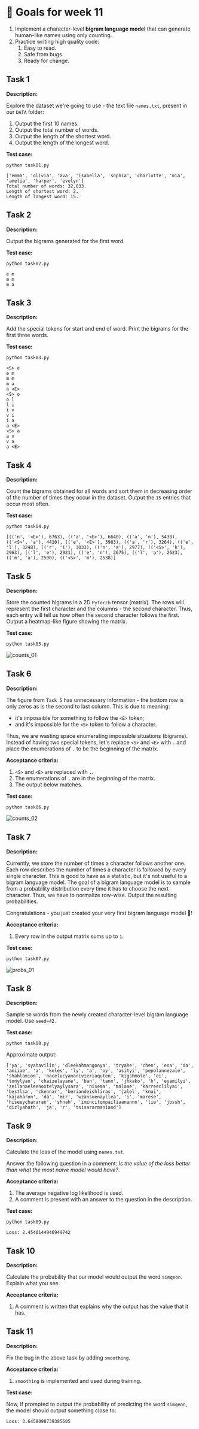 # 🎯 Goals for week 11

1. Implement a character-level **bigram language model** that can generate human-like names using only counting.
2. Practice writing high quality code:
   1. Easy to read.
   2. Safe from bugs.
   3. Ready for change.

## Task 1

**Description:**

Explore the dataset we're going to use - the text file `names.txt`, present in our `DATA` folder:

1. Output the first 10 names.
2. Output the total number of words.
3. Output the length of the shortest word.
4. Output the length of the longest word.

**Test case:**

```console
python task01.py
```

```console
['emma', 'olivia', 'ava', 'isabella', 'sophia', 'charlotte', 'mia', 'amelia', 'harper', 'evelyn']
Total number of words: 32,033.
Length of shortest word: 2.
Length of longest word: 15.
```

## Task 2

**Description:**

Output the bigrams generated for the first word.

**Test case:**

```console
python task02.py
```

```console
e m
m m
m a
```

## Task 3

**Description:**

Add the special tokens for start and end of word. Print the bigrams for the first three words.

**Test case:**

```console
python task03.py
```

```console
<S> e
e m
m m
m a
a <E>
<S> o
o l
l i
i v
v i
i a
a <E>
<S> a
a v
v a
a <E>
```

## Task 4

**Description:**

Count the bigrams obtained for all words and sort them in decreasing order of the number of times they occur in the dataset. Output the `15` entries that occur most often.

**Test case:**

```console
python task04.py
```

```console
[(('n', '<E>'), 6763), (('a', '<E>'), 6640), (('a', 'n'), 5438), (('<S>', 'a'), 4410), (('e', '<E>'), 3983), (('a', 'r'), 3264), (('e', 'l'), 3248), (('r', 'i'), 3033), (('n', 'a'), 2977), (('<S>', 'k'), 2963), (('l', 'e'), 2921), (('e', 'n'), 2675), (('l', 'a'), 2623), (('m', 'a'), 2590), (('<S>', 'm'), 2538)]
```

## Task 5

**Description:**

Store the counted bigrams in a 2D `PyTorch` tensor (matrix). The rows will represent the first character and the columns - the second character. Thus, each entry will tell us how often the second character follows the first. Output a heatmap-like figure showing the matrix.

**Test case:**

```console
python task05.py
```

![counts_01](../assets/w11_counts_01.png?raw=true "counts_01.png")

## Task 6

**Description:**

The figure from `Task 5` has unnecessary information - the bottom row is only zeros as is the second to last column. This is due to meaning:

- it's impossible for something to follow the `<E>` token;
- and it's impossible for the `<S>` token to follow a character.

Thus, we are wasting space enumerating impossible situations (bigrams). Instead of having two special tokens, let's replace `<S>` and `<E>` with `.` and place the enumerations of `.` to be the beginning of the matrix.

**Acceptance criteria:**

1. `<S>` and `<E>` are replaced with `.`.
2. The enumerations of `.` are in the beginning of the matrix.
3. The output below matches.

**Test case:**

```console
python task06.py
```

![counts_02](../assets/w11_counts_02.png?raw=true "counts_02.png")

## Task 7

**Description:**

Currently, we store the number of times a character follows another one. Each row describes the number of times a character is followed by every single character. This is good to have as a statistic, but it's not useful to a bigram language model. The goal of a bigram language model is to sample from a probability distribution every time it has to choose the next character. Thus, we have to normalize row-wise. Output the resulting probabilities.

Congratulations - you just created your very first bigram language model 🥳!

**Acceptance criteria:**

1. Every row in the output matrix sums up to `1`.

**Test case:**

```console
python task07.py
```

![probs_01](../assets/w11_probs_01.png?raw=true "probs_01.png")

## Task 8

**Description:**

Sample `50` words from the newly created character-level bigram language model. Use `seed=42`.

**Test case:**

```console
python task08.py
```

Approximate output:

```console
['ya', 'syahavilin', 'dleekahmangonya', 'tryahe', 'chen', 'ena', 'da', 'amiiae', 'a', 'keles', 'ly', 'a', 'oy', 'asityi', 'pepolannezale', 'shahlamion', 'nacelucyanarivieriaquten', 'kigshmole', 'ei', 'tonylyan', 'chaizelayane', 'ban', 'tann', 'jhkako', 'h', 'eyamilyi', 'zeilanaeleenoxtelyaylysara', 'nisema', 'malaae', 'karreeclilyai', 'bestlsa', 'ckennar', 'beriandeishliras', 'jalel', 'knai', 'kajaharon', 'da', 'mir', 'wzansuenayllea', 'i', 'marese', 'hiseeychararan', 'shnah', 'imincitompailiaanannn', 'lie', 'jossh', 'dizlyahath', 'ja', 'r', 'tsisararmaniand']
```

## Task 9

**Description:**

Calculate the loss of the model using `names.txt`.

Answer the following question in a comment: *Is the value of the loss better than what the most naive model would have?*.

**Acceptance criteria:**

1. The average negative log likelihood is used.
2. A comment is present with an answer to the question in the description.

**Test case:**

```console
python task09.py
```

```console
Loss: 2.4540144946949742
```

## Task 10

**Description:**

Calculate the probability that our model would output the word `simqeon`. Explain what you see.

**Acceptance criteria:**

1. A comment is written that explains why the output has the value that it has.

## Task 11

**Description:**

Fix the bug in the above task by adding `smoothing`.

**Acceptance criteria:**

1. `smoothing` is implemented and used during training.

**Test case:**

Now, if prompted to output the probability of predicting the word `simqeon`, the model should output something close to:

```console
Loss: 3.6458098739385605
```
